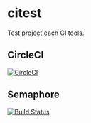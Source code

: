 # citest
Test project each CI tools.

## CircleCI
[![CircleCI](https://circleci.com/gh/inabajunmr/citest.svg?style=svg)](https://circleci.com/gh/inabajunmr/citest)

## Semaphore
[![Build Status](https://semaphoreci.com/api/v1/inabajunmr/citest/branches/semaphoreci/badge.svg)](https://semaphoreci.com/inabajunmr/citest)
